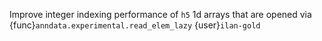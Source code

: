 Improve integer indexing performance of `h5` 1d arrays that are opened via {func}`anndata.experimental.read_elem_lazy` {user}`ilan-gold`
